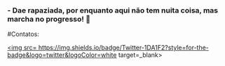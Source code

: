 ### - Dae rapaziada, por enquanto aqui não tem nuita coisa, mas marcha no progresso! 🚀

#Contatos:

<div>
  
  <a href="https://twitter.com/joaoviqtor"><img src= https://img.shields.io/badge/Twitter-1DA1F2?style=for-the-badge&logo=twitter&logoColor=white target=_blank> </a>
  </div>
  
